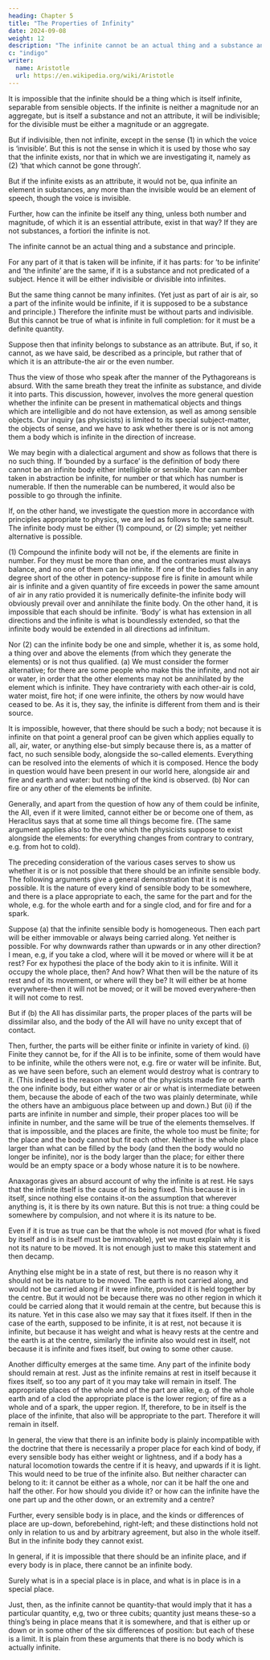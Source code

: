 ```yaml
---
heading: Chapter 5
title: "The Properties of Infinity"
date: 2024-09-08
weight: 12
description: "The infinite cannot be an actual thing and a substance and principle."
c: "indigo"
writer:
  name: Aristotle 
  url: https://en.wikipedia.org/wiki/Aristotle
---
```



It is impossible that the infinite should be a thing which is itself infinite, separable from sensible objects. If the infinite is neither a magnitude nor an aggregate, but is itself a substance and not an attribute, it will be indivisible; for the divisible must be either a magnitude or an aggregate. 

But if indivisible, then not infinite, except in the sense (1) in which the voice is ‘invisible’. But this is not the sense in which it is used by those who say that the infinite exists, nor that in which we are investigating it, namely as (2) ‘that which cannot be gone through’.

But if the infinite exists as an attribute, it would not be, qua infinite an element in
substances, any more than the invisible would be an element of speech, though the voice
is invisible.

Further, how can the infinite be itself any thing, unless both number and magnitude, of
which it is an essential attribute, exist in that way? If they are not substances, a fortiori
the infinite is not.

The infinite cannot be an actual thing and a substance and principle.

For any part of it that is taken will be infinite, if it has parts: for ‘to be infinite’ and ‘the
infinite’ are the same, if it is a substance and not predicated of a subject. Hence it will
be either indivisible or divisible into infinites. 

But the same thing cannot be many
infinites. (Yet just as part of air is air, so a part of the infinite would be infinite, if it is
supposed to be a substance and principle.) Therefore the infinite must be without parts
and indivisible. But this cannot be true of what is infinite in full completion: for it must
be a definite quantity.

Suppose then that infinity belongs to substance as an attribute. But, if so, it cannot, as
we have said, be described as a principle, but rather that of which it is an attribute-the
air or the even number.

Thus the view of those who speak after the manner of the Pythagoreans is absurd. With
the same breath they treat the infinite as substance, and divide it into parts.
This discussion, however, involves the more general question whether the infinite can be
present in mathematical objects and things which are intelligible and do not have
extension, as well as among sensible objects. Our inquiry (as physicists) is limited to its
special subject-matter, the objects of sense, and we have to ask whether there is or is not
among them a body which is infinite in the direction of increase.

We may begin with a dialectical argument and show as follows that there is no such
thing. If ‘bounded by a surface’ is the definition of body there cannot be an infinite body
either intelligible or sensible. Nor can number taken in abstraction be infinite, for
number or that which has number is numerable. If then the numerable can be numbered,
it would also be possible to go through the infinite.

If, on the other hand, we investigate the question more in accordance with principles
appropriate to physics, we are led as follows to the same result.
The infinite body must be either (1) compound, or (2) simple; yet neither alternative is
possible.

(1) Compound the infinite body will not be, if the elements are
finite in number. For they must be more than one, and the
contraries must always balance, and no one of them can be infinite. If one of the bodies falls in any degree short of the other in potency-suppose fire is finite in amount while air is infinite and
a given quantity of fire exceeds in power the same amount of air in
any ratio provided it is numerically definite-the infinite body will
obviously prevail over and annihilate the finite body. On the other
hand, it is impossible that each should be infinite. ‘Body’ is what
has extension in all directions and the infinite is what is
boundlessly extended, so that the infinite body would be extended
in all directions ad infinitum.

Nor (2) can the infinite body be one and simple, whether it is, as some hold, a thing over
and above the elements (from which they generate the elements) or is not thus qualified.
(a) We must consider the former alternative; for there are some
people who make this the infinite, and not air or water, in order
that the other elements may not be annihilated by the element
which is infinite. They have contrariety with each other-air is cold,
water moist, fire hot; if one were infinite, the others by now would
have ceased to be. As it is, they say, the infinite is different from
them and is their source.

It is impossible, however, that there should be such a body; not because it is infinite on
that point a general proof can be given which applies equally to all, air, water, or
anything else-but simply because there is, as a matter of fact, no such sensible body,
alongside the so-called elements. Everything can be resolved into the elements of which
it is composed. Hence the body in question would have been present in our world here,
alongside air and fire and earth and water: but nothing of the kind is observed.
(b) Nor can fire or any other of the elements be infinite. 

Generally, and apart from the question of how any of them could
be infinite, the All, even if it were limited, cannot either be or
become one of them, as Heraclitus says that at some time all things
become fire. (The same argument applies also to the one which the
physicists suppose to exist alongside the elements: for everything
changes from contrary to contrary, e.g. from hot to cold).

The preceding consideration of the various cases serves to show us whether it is or is
not possible that there should be an infinite sensible body. The following arguments
give a general demonstration that it is not possible.
It is the nature of every kind of sensible body to be somewhere, and there is a place
appropriate to each, the same for the part and for the whole, e.g. for the whole earth and
for a single clod, and for fire and for a spark.

Suppose (a) that the infinite sensible body is homogeneous. Then each part will be
either immovable or always being carried along. Yet neither is possible.
For why downwards rather than upwards or in any other direction? I mean, e.g, if you
take a clod, where will it be moved or where will it be at rest? For ex hypothesi the
place of the body akin to it is infinite. Will it occupy the whole place, then? And how?
What then will be the nature of its rest and of its movement, or where will they be? It
will either be at home everywhere-then it will not be moved; or it will be moved
everywhere-then it will not come to rest.

But if (b) the All has dissimilar parts, the proper places of the parts will be dissimilar
also, and the body of the All will have no unity except that of contact.

Then, further, the parts will be either finite or infinite in variety of kind. (i) Finite they
cannot be, for if the All is to be infinite, some of them would have to be infinite, while
the others were not, e.g. fire or water will be infinite. But, as we have seen before, such an element would destroy what is contrary to it. (This indeed is the reason why none of
the physicists made fire or earth the one infinite body, but either water or air or what is
intermediate between them, because the abode of each of the two was plainly
determinate, while the others have an ambiguous place between up and down.) But (ii)
if the parts are infinite in number and simple, their proper places too will be infinite in
number, and the same will be true of the elements themselves.
If that is impossible, and the places are finite, the whole too must be finite; for the place
and the body cannot but fit each other. Neither is the whole place larger than what can
be filled by the body (and then the body would no longer be infinite), nor is the body
larger than the place; for either there would be an empty space or a body whose nature it
is to be nowhere.

Anaxagoras gives an absurd account of why the infinite is at rest. He says that the
infinite itself is the cause of its being fixed. This because it is in itself, since nothing else
contains it-on the assumption that wherever anything is, it is there by its own nature.
But this is not true: a thing could be somewhere by compulsion, and not where it is its
nature to be.

Even if it is true as true can be that the whole is not moved (for what is fixed by itself
and is in itself must be immovable), yet we must explain why it is not its nature to be
moved. It is not enough just to make this statement and then decamp.

Anything else might be in a state of rest, but there is no reason why it should not be its
nature to be moved. The earth is not carried along, and would not be carried along if it
were infinite, provided it is held together by the centre. But it would not be because
there was no other region in which it could be carried along that it would remain at the
centre, but because this is its nature. Yet in this case also we may say that it fixes itself.
If then in the case of the earth, supposed to be infinite, it is at rest, not because it is
infinite, but because it has weight and what is heavy rests at the centre and the earth is at
the centre, similarly the infinite also would rest in itself, not because it is infinite and
fixes itself, but owing to some other cause.

Another difficulty emerges at the same time. Any part of the infinite body should remain at rest. Just as the infinite remains at rest in itself because it fixes itself, so too
any part of it you may take will remain in itself. The appropriate places of the whole and
of the part are alike, e.g. of the whole earth and of a clod the appropriate place is the
lower region; of fire as a whole and of a spark, the upper region. If, therefore, to be in
itself is the place of the infinite, that also will be appropriate to the part. Therefore it
will remain in itself.

In general, the view that there is an infinite body is plainly incompatible with the
doctrine that there is necessarily a proper place for each kind of body, if every sensible
body has either weight or lightness, and if a body has a natural locomotion towards the
centre if it is heavy, and upwards if it is light. This would need to be true of the infinite
also. But neither character can belong to it: it cannot be either as a whole, nor can it be
half the one and half the other. For how should you divide it? or how can the infinite
have the one part up and the other down, or an extremity and a centre? 

Further, every
sensible body is in place, and the kinds or differences of place are up-down, beforebehind, right-left; and these distinctions hold not only in relation to us and by arbitrary agreement, but also in the whole itself. But in the infinite body they cannot exist. 

In general, if it is impossible that there should be an infinite place, and if every body is in place, there cannot be an infinite body.

Surely what is in a special place is in place, and what is in place is in a special place.

Just, then, as the infinite cannot be quantity-that would imply that it has a particular quantity, e,g, two or three cubits; quantity just means these-so a thing’s being in place
means that it is somewhere, and that is either up or down or in some other of the six
differences of position: but each of these is a limit.
It is plain from these arguments that there is no body which is actually infinite.
